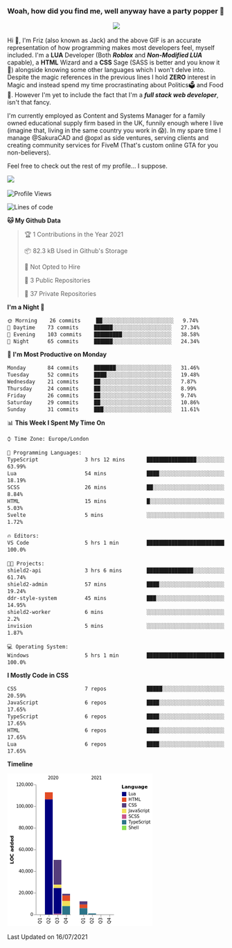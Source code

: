 ### Woah, how did you find me, well anyway have a party popper 🎉

<p align="center">
  <img  src="https://66.media.tumblr.com/d2766024a15e8c140bf20f314664eed2/d1615166bf58615c-d8/s400x600/aabc473a64edc43599d5345fd1e9e792d66ecc48.gifv">
</p>

Hi :wave:, I'm Friz (also known as Jack) and the above GIF is an accurate representation of how programming makes most developers feel, myself included. I'm a **LUA** Developer (Both ***Roblox*** and ***Non-Modified LUA*** capable), a **HTML** Wizard and a **CSS** Sage (SASS is better and you know it :pray:) alongside knowing some other languages which I won't delve into. Despite the magic references in the previous lines I hold **ZERO** interest in Magic and instead spend my time procrastinating about Politics🗳️ and Food🍔. However I'm yet to include the fact that I'm a ***full stack web developer***, isn't that fancy.

I'm currently employed as Content and Systems Manager for a family owned educational supply firm based in the UK, funnily enough where I live (imagine that, living in the same country you work in 😱). In my spare time I manage @SakuraCAD and @opxl as side ventures, serving clients and creating community services for FiveM (That's custom online GTA for you non-believers).

Feel free to check out the rest of my profile... I suppose.

<a href="https://github.com/anuraghazra/github-readme-stats">
  <img  src="https://github-readme-stats.vercel.app/api?username=JackOPXL&count_private=true&show_icons=true&theme=tokyonight" />
</a>



<!--START_SECTION:waka-->
![Profile Views](http://img.shields.io/badge/Profile%20Views-0-blue)

![Lines of code](https://img.shields.io/badge/From%20Hello%20World%20I%27ve%20Written-195571%20lines%20of%20code-blue)

**🐱 My Github Data** 

> 🏆 1 Contributions in the Year 2021
 > 
> 📦 82.3 kB Used in Github's Storage 
 > 
> 🚫 Not Opted to Hire
 > 
> 📜 3 Public Repositories 
 > 
> 🔑 37 Private Repositories  
 > 
**I'm a Night 🦉** 

```text
🌞 Morning    26 commits     ██░░░░░░░░░░░░░░░░░░░░░░░   9.74% 
🌆 Daytime    73 commits     ██████░░░░░░░░░░░░░░░░░░░   27.34% 
🌃 Evening    103 commits    █████████░░░░░░░░░░░░░░░░   38.58% 
🌙 Night      65 commits     ██████░░░░░░░░░░░░░░░░░░░   24.34%

```
📅 **I'm Most Productive on Monday** 

```text
Monday       84 commits     ███████░░░░░░░░░░░░░░░░░░   31.46% 
Tuesday      52 commits     ████░░░░░░░░░░░░░░░░░░░░░   19.48% 
Wednesday    21 commits     ██░░░░░░░░░░░░░░░░░░░░░░░   7.87% 
Thursday     24 commits     ██░░░░░░░░░░░░░░░░░░░░░░░   8.99% 
Friday       26 commits     ██░░░░░░░░░░░░░░░░░░░░░░░   9.74% 
Saturday     29 commits     ██░░░░░░░░░░░░░░░░░░░░░░░   10.86% 
Sunday       31 commits     ███░░░░░░░░░░░░░░░░░░░░░░   11.61%

```


📊 **This Week I Spent My Time On** 

```text
⌚︎ Time Zone: Europe/London

💬 Programming Languages: 
TypeScript               3 hrs 12 mins       ████████████████░░░░░░░░░   63.99% 
Lua                      54 mins             ████░░░░░░░░░░░░░░░░░░░░░   18.19% 
SCSS                     26 mins             ██░░░░░░░░░░░░░░░░░░░░░░░   8.84% 
HTML                     15 mins             █░░░░░░░░░░░░░░░░░░░░░░░░   5.03% 
Svelte                   5 mins              ░░░░░░░░░░░░░░░░░░░░░░░░░   1.72%

🔥 Editors: 
VS Code                  5 hrs 1 min         █████████████████████████   100.0%

🐱‍💻 Projects: 
shield2-api              3 hrs 6 mins        ███████████████░░░░░░░░░░   61.74% 
shield2-admin            57 mins             ████░░░░░░░░░░░░░░░░░░░░░   19.24% 
ddr-style-system         45 mins             ███░░░░░░░░░░░░░░░░░░░░░░   14.95% 
shield2-worker           6 mins              ░░░░░░░░░░░░░░░░░░░░░░░░░   2.2% 
invision                 5 mins              ░░░░░░░░░░░░░░░░░░░░░░░░░   1.87%

💻 Operating System: 
Windows                  5 hrs 1 min         █████████████████████████   100.0%

```

**I Mostly Code in CSS** 

```text
CSS                      7 repos             █████░░░░░░░░░░░░░░░░░░░░   20.59% 
JavaScript               6 repos             ████░░░░░░░░░░░░░░░░░░░░░   17.65% 
TypeScript               6 repos             ████░░░░░░░░░░░░░░░░░░░░░   17.65% 
HTML                     6 repos             ████░░░░░░░░░░░░░░░░░░░░░   17.65% 
Lua                      6 repos             ████░░░░░░░░░░░░░░░░░░░░░   17.65%

```


**Timeline**

![Chart not found](https://raw.githubusercontent.com/JackOPXL/JackOPXL/master/charts/bar_graph.png) 


 Last Updated on 16/07/2021
<!--END_SECTION:waka-->

